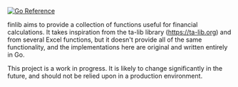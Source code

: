 [![Go Reference](https://pkg.go.dev/badge/github.com/cdillond/finlib.svg)](https://pkg.go.dev/github.com/cdillond/finlib)

finlib aims to provide a collection of functions useful for financial calculations. It takes inspiration from the ta-lib library (https://ta-lib.org) and from several Excel functions, but it doesn't provide all of the same functionality, and the implementations here are original and written entirely in Go.

This project is a work in progress. It is likely to change significantly in the future, and should not be relied upon in a production environment.
